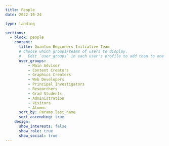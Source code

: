 ```yaml
---
title: People
date: 2022-10-24

type: landing

sections:
  - block: people
    content:
      title: Quantum Beginners Initiative Team
      # Choose which groups/teams of users to display.
      #   Edit `user_groups` in each user's profile to add them to one or more of these groups.
      user_groups:
          - Main Advisor
          - Content Creators
          - Graphics Creators
          - Web Developers
          - Principal Investigators
          - Researchers
          - Grad Students
          - Administration
          - Visitors
          - Alumni
      sort_by: Params.last_name
      sort_ascending: true
    design:
      show_interests: false
      show_role: true
      show_social: true
---
```

